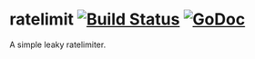 ratelimit  [![Build Status](https://secure.travis-ci.org/brendanjryan/ratelimit.png)](https://travis-ci.org/brendanjryan/ratelimit) [![GoDoc](https://godoc.org/github.com/brendanjryan/ratelimit?status.svg)](https://godoc.org/github.com/brendanjryan/ratelimit)
========

A simple leaky ratelimiter.
